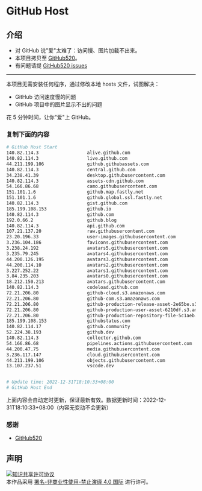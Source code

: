 # GitHub Host
## 介绍
- 对 GitHub 说"爱"太难了：访问慢、图片加载不出来。
- 本项目拷贝至 [GitHub520](https://github.com/521xueweihan/GitHub520)。
- 有问题请提 [GitHub520 issues](https://github.com/521xueweihan/GitHub520/issues/new)

---

本项目无需安装任何程序，通过修改本地 hosts 文件，试图解决：
- GitHub 访问速度慢的问题
- GitHub 项目中的图片显示不出的问题

花 5 分钟时间，让你"爱"上 GitHub。

### 复制下面的内容
```bash
# GitHub Host Start
140.82.114.3                  alive.github.com
140.82.114.3                  live.github.com
44.211.199.106                github.githubassets.com
140.82.114.3                  central.github.com
34.238.41.39                  desktop.githubusercontent.com
140.82.114.3                  assets-cdn.github.com
54.166.86.68                  camo.githubusercontent.com
151.101.1.6                   github.map.fastly.net
151.101.1.6                   github.global.ssl.fastly.net
140.82.114.3                  gist.github.com
185.199.108.153               github.io
140.82.114.3                  github.com
192.0.66.2                    github.blog
140.82.114.3                  api.github.com
107.21.137.20                 raw.githubusercontent.com
23.20.196.33                  user-images.githubusercontent.com
3.236.104.186                 favicons.githubusercontent.com
3.238.24.192                  avatars5.githubusercontent.com
3.235.79.245                  avatars4.githubusercontent.com
44.200.126.195                avatars3.githubusercontent.com
44.200.114.10                 avatars2.githubusercontent.com
3.227.252.22                  avatars1.githubusercontent.com
3.84.235.203                  avatars0.githubusercontent.com
18.212.150.213                avatars.githubusercontent.com
140.82.114.3                  codeload.github.com
72.21.206.80                  github-cloud.s3.amazonaws.com
72.21.206.80                  github-com.s3.amazonaws.com
72.21.206.80                  github-production-release-asset-2e65be.s3.amazonaws.com
72.21.206.80                  github-production-user-asset-6210df.s3.amazonaws.com
72.21.206.80                  github-production-repository-file-5c1aeb.s3.amazonaws.com
185.199.108.153               githubstatus.com
140.82.114.17                 github.community
52.224.38.193                 github.dev
140.82.114.3                  collector.github.com
54.166.86.68                  pipelines.actions.githubusercontent.com
44.200.47.75                  media.githubusercontent.com
3.236.117.147                 cloud.githubusercontent.com
44.211.199.106                objects.githubusercontent.com
13.107.237.51                 vscode.dev


# Update time: 2022-12-31T18:10:33+08:00
# GitHub Host End

```
上面内容会自动定时更新，保证最新有效。数据更新时间：2022-12-31T18:10:33+08:00（内容无变动不会更新）

### 感谢

- [GitHub520](https://github.com/521xueweihan/GitHub520)

## 声明
<a rel="license" href="https://creativecommons.org/licenses/by-nc-nd/4.0/deed.zh"><img alt="知识共享许可协议" style="border-width: 0" src="https://licensebuttons.net/l/by-nc-nd/4.0/88x31.png"></a><br>本作品采用 <a rel="license" href="https://creativecommons.org/licenses/by-nc-nd/4.0/deed.zh">署名-非商业性使用-禁止演绎 4.0 国际</a> 进行许可。